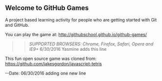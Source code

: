 ## Welcome to GitHub Games

A project based learning activity for people who are getting started with Git and GitHub.

You can play the game at: http://githubschool.github.io/github-games/

>> _*SUPPORTED BROWSERS*: Chrome, Firefox, Safari, Opera and IE9+_
>> 6/30/2016 Yasmine adds this line


This fun open source game was cloned from: https://github.com/jakesgordon/javascript-tetris

--Date: 06/30/2016 adding one new line
